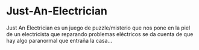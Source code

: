 # Just-An-Electrician
Just An Electrician es un juego de puzzle/misterio que nos pone en la piel de un electricista que reparando problemas eléctricos se da cuenta de que hay algo paranormal que entraña la casa...
